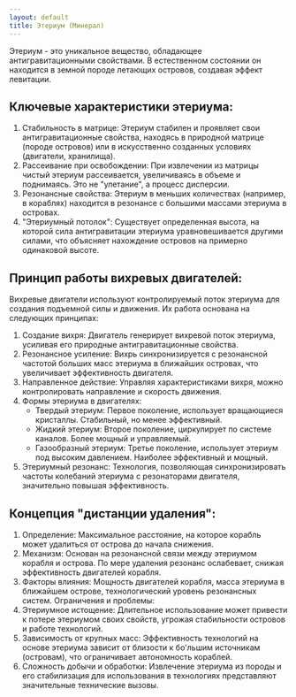 ```yaml
---
layout: default
title: Этериум (Минерал)
---
```


Этериум - это уникальное вещество, обладающее антигравитационными свойствами. В естественном состоянии он находится в земной породе летающих островов, создавая эффект левитации.

## Ключевые характеристики этериума:

1. Стабильность в матрице: Этериум стабилен и проявляет свои антигравитационные свойства, находясь в природной матрице (породе островов) или в искусственно созданных условиях (двигатели, хранилища).
2. Рассеивание при освобождении: При извлечении из матрицы чистый этериум рассеивается, увеличиваясь в объеме и поднимаясь. Это не "улетание", а процесс дисперсии.
3. Резонансные свойства: Этериум в меньших количествах (например, в кораблях) находится в резонансе с большими массами этериума в островах.
4. "Этериумный потолок": Существует определенная высота, на которой сила антигравитации этериума уравновешивается другими силами, что объясняет нахождение островов на примерно одинаковой высоте.

## Принцип работы вихревых двигателей:

Вихревые двигатели используют контролируемый поток этериума для создания подъемной силы и движения. Их работа основана на следующих принципах:

1. Создание вихря: Двигатель генерирует вихревой поток этериума, усиливая его природные антигравитационные свойства.
2. Резонансное усиление: Вихрь синхронизируется с резонансной частотой больших масс этериума в ближайших островах, что увеличивает эффективность двигателя.
3. Направленное действие: Управляя характеристиками вихря, можно контролировать направление и скорость движения.
4. Формы этериума в двигателях:
    - Твердый этериум: Первое поколение, использует вращающиеся кристаллы. Стабильный, но менее эффективный.
    - Жидкий этериум: Второе поколение, циркулирует по системе каналов. Более мощный и управляемый.
    - Газообразный этериум: Третье поколение, использует этериум под высоким давлением. Наиболее эффективный и мощный.
5. Этериумный резонанс: Технология, позволяющая синхронизировать частоты колебаний этериума с резонаторами двигателя, значительно повышая эффективность.

## Концепция "дистанции удаления":

1. Определение: Максимальное расстояние, на которое корабль может удалиться от острова до начала снижения.
2. Механизм: Основан на резонансной связи между этериумом корабля и острова. По мере удаления резонанс ослабевает, снижая эффективность двигателей корабля.
3. Факторы влияния: Мощность двигателей корабля, масса этериума в ближайшем острове, технологический уровень резонансных систем.
Ограничения и проблемы:
1. Этериумное истощение: Длительное использование может привести к потере этериумом своих свойств, угрожая стабильности островов и работе технологий.
2. Зависимость от крупных масс: Эффективность технологий на основе этериума зависит от близости к бо'льшим источникам (островам), что ограничивает автономность кораблей.
3. Сложность добычи и обработки: Извлечение этериума из породы и его стабилизация для использования в технологиях представляют значительные технические вызовы.